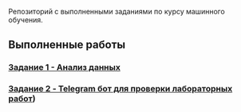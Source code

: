 Репозиторий с выполненными заданиями по курсу машинного обучения.
## Выполненные работы

### [Задание 1 - Анализ данных](TIPIS_tusk1.ipynb)

### [Задание 2 - Telegram бот для проверки лабораторных работ](https://github.com/rabotimnogo/TIPIS_2025/blob/main/doc/comparison.md))


